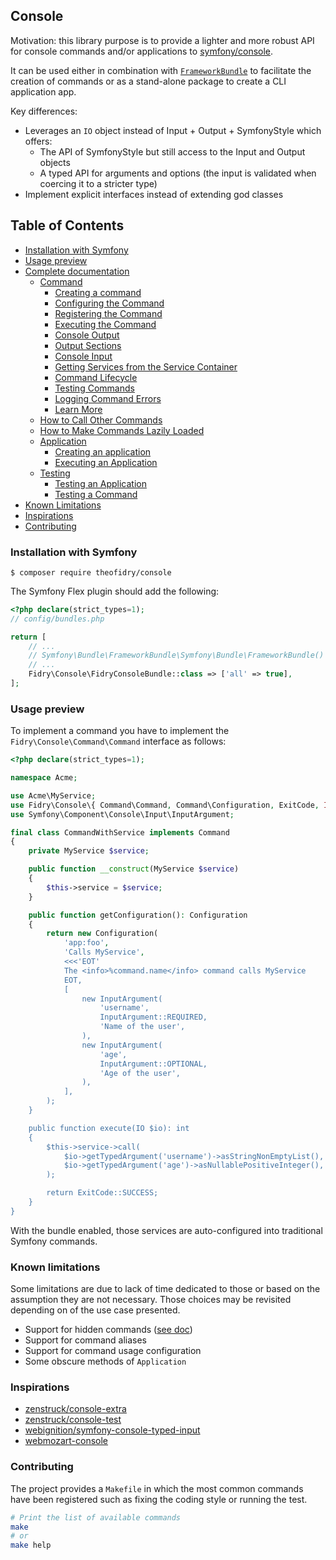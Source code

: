 
## Console

Motivation: this library purpose is to provide a lighter and more robust API
for console commands and/or applications to [symfony/console][SymfonyConsole].

It can be used either in combination with [`FrameworkBundle`][FrameworkBundle] to
facilitate the creation of commands or as a stand-alone package to create a CLI
application app.

Key differences:

- Leverages an `IO` object instead of Input + Output + SymfonyStyle which offers:
    - The API of SymfonyStyle but still access to the Input and Output objects
    - A typed API for arguments and options (the input is validated when
      coercing it to a stricter type)
- Implement explicit interfaces instead of extending god classes


## Table of Contents

- [Installation with Symfony](#installation-with-symfony)
- [Usage preview](#usage-preview)
- [Complete documentation](#complete-documentation)
    - [Command](./doc/command.md)
        - [Creating a command](./doc/command.md#creating-a-command)
        - [Configuring the Command](./doc/command.md#configuring-the-command)
        - [Registering the Command](./doc/command.md#registering-the-command)
        - [Executing the Command](./doc/command.md#executing-the-command)
        - [Console Output](./doc/command.md#console-output)
        - [Output Sections](./doc/command.md#output-sections)
        - [Console Input](./doc/command.md#console-input)
        - [Getting Services from the Service Container](./doc/command.md#getting-services-from-the-service-container)
        - [Command Lifecycle](./doc/command.md#command-lifecycle)
        - [Testing Commands](./doc/command.md#testing-commands)
        - [Logging Command Errors](./doc/command.md#logging-command-errors)
        - [Learn More](./doc/command.md#learn-more)
    - [How to Call Other Commands](./doc/call-other-commands.md)
    - [How to Make Commands Lazily Loaded](./doc/lazy-command.md)
    - [Application](./doc/application.md)
        - [Creating an application](./doc/application.md#creating-an-application)
        - [Executing an Application](./doc/application.md#executing-an-application)
    - [Testing](./doc/testing.md)
        - [Testing an Application](./doc/testing.md#testing-an-application)
        - [Testing a Command](./doc/testing.md#testing-a-command)
- [Known Limitations](#known-limitations)
- [Inspirations](#inspirations)
- [Contributing](#contributing)


### Installation with Symfony

```
$ composer require theofidry/console
```

The Symfony Flex plugin should add the following:

```php
<?php declare(strict_types=1);
// config/bundles.php

return [
    // ...
    // Symfony\Bundle\FrameworkBundle\Symfony\Bundle\FrameworkBundle()
    // ...
    Fidry\Console\FidryConsoleBundle::class => ['all' => true],
];

```

### Usage preview

To implement a command you have to implement the `Fidry\Console\Command\Command` interface as
follows:

```php
<?php declare(strict_types=1);

namespace Acme;

use Acme\MyService;
use Fidry\Console\{ Command\Command, Command\Configuration, ExitCode, IO };
use Symfony\Component\Console\Input\InputArgument;

final class CommandWithService implements Command
{
    private MyService $service;

    public function __construct(MyService $service)
    {
        $this->service = $service;
    }

    public function getConfiguration(): Configuration
    {
        return new Configuration(
            'app:foo',
            'Calls MyService',
            <<<'EOT'
            The <info>%command.name</info> command calls MyService
            EOT,
            [
                new InputArgument(
                    'username',
                    InputArgument::REQUIRED,
                    'Name of the user',
                ),
                new InputArgument(
                    'age',
                    InputArgument::OPTIONAL,
                    'Age of the user',
                ),
            ],
        );
    }

    public function execute(IO $io): int
    {
        $this->service->call(
            $io->getTypedArgument('username')->asStringNonEmptyList(),
            $io->getTypedArgument('age')->asNullablePositiveInteger(),
        );

        return ExitCode::SUCCESS;
    }
}
```

With the bundle enabled, those services are auto-configured into traditional Symfony commands.


### Known limitations

Some limitations are due to lack of time dedicated to those or based on
the assumption they are not necessary. Those choices may be revisited depending on
of the use case presented.

- Support for hidden commands ([see doc][hidden-commands])
- Support for command aliases
- Support for command usage configuration
- Some obscure methods of `Application`


### Inspirations

- [zenstruck/console-extra](https://github.com/zenstruck/console-extra)
- [zenstruck/console-test](https://github.com/zenstruck/console-test)
- [webignition/symfony-console-typed-input](https://github.com/webignition/symfony-console-typed-input)
- [webmozart-console](https://github.com/webmozart/console)


### Contributing

The project provides a `Makefile` in which the most common commands have been
registered such as fixing the coding style or running the test.

```bash
# Print the list of available commands
make
# or
make help
```


[hidden-commands]: https://symfony.com/doc/current/console/hide_commands.html
[FrameworkBundle]: https://github.com/symfony/framework-bundle
[SymfonyConsole]: https://github.com/symfony/console

